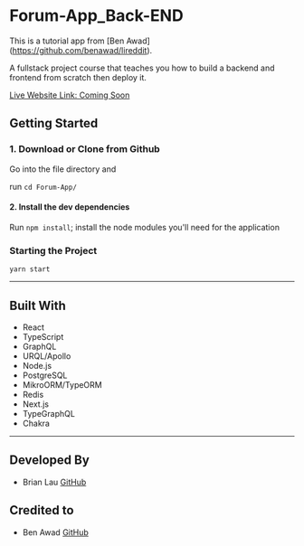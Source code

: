 # Forum-App_Back-END

This is a tutorial app from [Ben Awad] (https://github.com/benawad/lireddit).

A fullstack project course that teaches you how to build a backend and frontend from scratch then deploy it.

[Live Website Link: Coming Soon](www.brian-lau.ca)

## Getting Started

### 1. Download or Clone from Github

Go into the file directory and

run `cd Forum-App/`

#### 2. Install the dev dependencies

Run `npm install`; install the node modules you'll need for the application

### Starting the Project

`yarn start`

---

## Built With

- React
- TypeScript
- GraphQL
- URQL/Apollo
- Node.js
- PostgreSQL
- MikroORM/TypeORM
- Redis
- Next.js
- TypeGraphQL
- Chakra

---

## Developed By

- Brian Lau [GitHub](https://github.com/wtLau)

## Credited to

- Ben Awad [GitHub](https://github.com/benawad)
